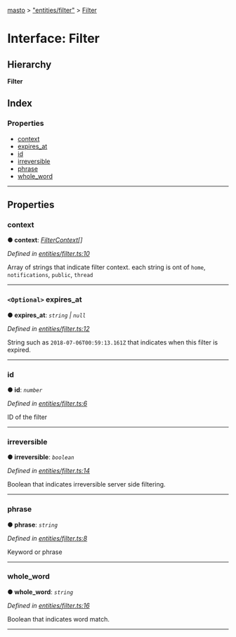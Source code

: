 [masto](../README.md) > ["entities/filter"](../modules/_entities_filter_.md) > [Filter](../interfaces/_entities_filter_.filter.md)

# Interface: Filter

## Hierarchy

**Filter**

## Index

### Properties

* [context](_entities_filter_.filter.md#context)
* [expires_at](_entities_filter_.filter.md#expires_at)
* [id](_entities_filter_.filter.md#id)
* [irreversible](_entities_filter_.filter.md#irreversible)
* [phrase](_entities_filter_.filter.md#phrase)
* [whole_word](_entities_filter_.filter.md#whole_word)

---

## Properties

<a id="context"></a>

###  context

**● context**: *[FilterContext](../modules/_entities_filter_.md#filtercontext)[]*

*Defined in [entities/filter.ts:10](https://github.com/neet/masto.js/blob/c1501e9/src/entities/filter.ts#L10)*

Array of strings that indicate filter context. each string is ont of `home`, `notifications`, `public`, `thread`

___
<a id="expires_at"></a>

### `<Optional>` expires_at

**● expires_at**: *`string` \| `null`*

*Defined in [entities/filter.ts:12](https://github.com/neet/masto.js/blob/c1501e9/src/entities/filter.ts#L12)*

String such as `2018-07-06T00:59:13.161Z` that indicates when this filter is expired.

___
<a id="id"></a>

###  id

**● id**: *`number`*

*Defined in [entities/filter.ts:6](https://github.com/neet/masto.js/blob/c1501e9/src/entities/filter.ts#L6)*

ID of the filter

___
<a id="irreversible"></a>

###  irreversible

**● irreversible**: *`boolean`*

*Defined in [entities/filter.ts:14](https://github.com/neet/masto.js/blob/c1501e9/src/entities/filter.ts#L14)*

Boolean that indicates irreversible server side filtering.

___
<a id="phrase"></a>

###  phrase

**● phrase**: *`string`*

*Defined in [entities/filter.ts:8](https://github.com/neet/masto.js/blob/c1501e9/src/entities/filter.ts#L8)*

Keyword or phrase

___
<a id="whole_word"></a>

###  whole_word

**● whole_word**: *`string`*

*Defined in [entities/filter.ts:16](https://github.com/neet/masto.js/blob/c1501e9/src/entities/filter.ts#L16)*

Boolean that indicates word match.

___

